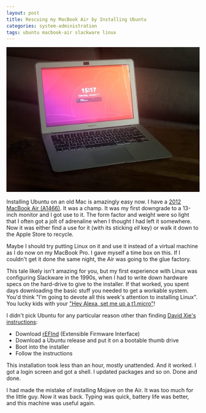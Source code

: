 ```yaml
---
layout: post
title: Rescuing my MacBook Air by Installing Ubuntu
categories: system-administration
tags: ubuntu macbook-air slackware linux
---
```


![Ubuntu on a MacBook Air](/images/ubuntu-on-air.jpg)

Installing Ubuntu on an old Mac is amazingly easy now. I have a [2012
MacBook Air
(A1466)](https://everymac.com/ultimate-mac-lookup/?search_keywords=a1466). It was a champ. It was my first downgrade to a 13-inch monitor
and I got use to it. The form factor and weight were so light that I
often got a jolt of adrenaline when I thought I had left it somewhere.
Now it was either find a use for it (with its sticking *ell* key) or
walk it down to the Apple Store to recycle.

<!--more-->

Maybe I should try putting Linux on it and use it instead of a virtual
machine as I do now on my MacBook Pro. I gave myself a time box on
this. If I couldn't get it done the same night, the Air was going to
the glue factory.

This tale likely isn't amazing for you, but my first experience with
Linux was configuring Slackware in the 1990s, when I had to write down
hardware specs on the hard-drive to give to the installer. If that
worked, you spent days downloading the basic stuff you needed to get a
workable system. You'd think "I'm going to devote all this week's
attention to installing Linux". You lucky kids with your ["Hey Alexa, set me up a t1.micro"](https://aws.amazon.com/blogs/database/manage-databases-through-custom-skills-with-amazon-alexa-and-aws-systems-manager/)!

I didn't pick Ubuntu for any particular reason
other than finding [David Xie's instructions](https://davidxie.net/install-ubuntu-on-macbook-air):

* Download [rEFInd](http://www.rodsbooks.com/refind/) (Extensible Firmware Interface)
* Download a Ubuntu release and put it on a bootable thumb drive
* Boot into the installer
* Follow the instructions

This installation took less than an hour, mostly unattended. And it
worked. I got a login screen and got a shell. I updated packages and
so on. Done and done.

I had made the mistake of installing Mojave on the Air. It was too much for
the little guy. Now it was back. Typing was quick, battery life was better, and
this machine was useful again.

